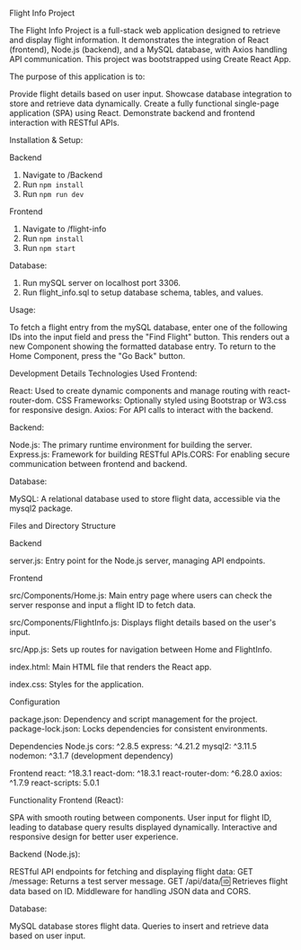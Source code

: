 
Flight Info Project

The Flight Info Project is a full-stack web application designed to retrieve and display flight information. 
It demonstrates the integration of React (frontend), Node.js (backend), and a MySQL database, with Axios handling API communication. 
This project was bootstrapped using Create React App.


The purpose of this application is to:

Provide flight details based on user input.
Showcase database integration to store and retrieve data dynamically.
Create a fully functional single-page application (SPA) using React.
Demonstrate backend and frontend interaction with RESTful APIs.


Installation & Setup:

Backend
1. Navigate to /Backend
2. Run `npm install`
3. Run `npm run dev`

Frontend
1. Navigate to /flight-info
2. Run `npm install`
3. Run `npm start`

Database:
1. Run mySQL server on localhost port 3306.
2. Run flight_info.sql to setup database schema, tables, and values.


Usage:

To fetch a flight entry from the mySQL database, enter one of the following IDs into the input field and press the "Find Flight" button.
This renders out a new Component showing the formatted database entry. To return to the Home Component, press the "Go Back" button.


Development Details
Technologies Used
Frontend:

React: Used to create dynamic components and manage routing with react-router-dom.
CSS Frameworks: Optionally styled using Bootstrap or W3.css for responsive design.
Axios: For API calls to interact with the backend.

Backend:

Node.js: The primary runtime environment for building the server.
Express.js: Framework for building RESTful APIs.CORS: For enabling secure communication between frontend and backend.

Database:

MySQL: A relational database used to store flight data, accessible via the mysql2 package.

Files and Directory Structure

Backend

server.js: Entry point for the Node.js server, managing API endpoints.

Frontend

src/Components/Home.js: Main entry page where users can check the server response and input a flight ID to fetch data.

src/Components/FlightInfo.js: Displays flight details based on the user's input.

src/App.js: Sets up routes for navigation between Home and FlightInfo.

index.html: Main HTML file that renders the React app.

index.css: Styles for the application.

Configuration

package.json: Dependency and script management for the project.
package-lock.json: Locks dependencies for consistent environments.

Dependencies
Node.js
cors: ^2.8.5
express: ^4.21.2
mysql2: ^3.11.5
nodemon: ^3.1.7 (development dependency)

Frontend
react: ^18.3.1
react-dom: ^18.3.1
react-router-dom: ^6.28.0
axios: ^1.7.9
react-scripts: 5.0.1

Functionality
Frontend (React):

SPA with smooth routing between components.
User input for flight ID, leading to database query results displayed dynamically.
Interactive and responsive design for better user experience.

Backend (Node.js):

RESTful API endpoints for fetching and displaying flight data:
GET /message: Returns a test server message.
GET /api/data/:id: Retrieves flight data based on ID.
Middleware for handling JSON data and CORS.

Database:

MySQL database stores flight data.
Queries to insert and retrieve data based on user input.